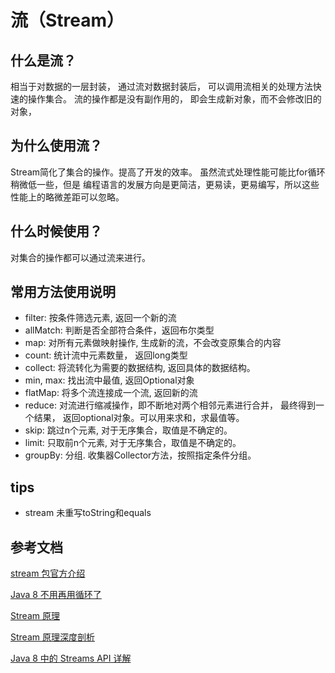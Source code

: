 # 流（Stream）

## 什么是流？

相当于对数据的一层封装， 通过流对数据封装后， 可以调用流相关的处理方法快速的操作集合。
流的操作都是没有副作用的， 即会生成新对象，而不会修改旧的对象，

## 为什么使用流？

Stream简化了集合的操作。提高了开发的效率。 虽然流式处理性能可能比for循环稍微低一些，但是
编程语言的发展方向是更简洁，更易读，更易编写，所以这些性能上的略微差距可以忽略。

## 什么时候使用？

对集合的操作都可以通过流来进行。

## 常用方法使用说明

- filter: 按条件筛选元素, 返回一个新的流
- allMatch: 判断是否全部符合条件，返回布尔类型
- map: 对所有元素做映射操作, 生成新的流，不会改变原集合的内容
- count: 统计流中元素数量， 返回long类型
- collect: 将流转化为需要的数据结构, 返回具体的数据结构。
- min, max: 找出流中最值, 返回Optional对象
- flatMap: 将多个流连接成一个流, 返回新的流
- reduce: 对流进行缩减操作，即不断地对两个相邻元素进行合并， 最终得到一个结果，
返回optional对象。可以用来求和，求最值等。
- skip: 跳过n个元素, 对于无序集合，取值是不确定的。
- limit: 只取前n个元素, 对于无序集合，取值是不确定的。
- groupBy: 分组. 收集器Collector方法，按照指定条件分组。
 
 
## tips

- stream 未重写toString和equals

## 参考文档

[stream 包官方介绍](https://docs.oracle.com/javase/8/docs/api/java/util/stream/package-summary.html)

[Java 8 不用再用循环了](http://www.importnew.com/14841.html)

[Stream 原理](https://zhuanlan.zhihu.com/p/31220388)

[Stream 原理深度剖析](https://www.cnblogs.com/Dorae/p/7779246.html)

[Java 8 中的 Streams API 详解](https://www.ibm.com/developerworks/cn/java/j-lo-java8streamapi/index.html)
